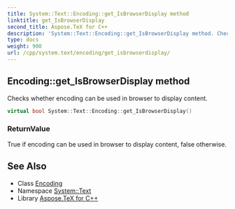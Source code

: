 ```yaml
---
title: System::Text::Encoding::get_IsBrowserDisplay method
linktitle: get_IsBrowserDisplay
second_title: Aspose.TeX for C++
description: 'System::Text::Encoding::get_IsBrowserDisplay method. Checks whether encoding can be used in browser to display content in C++.'
type: docs
weight: 900
url: /cpp/system.text/encoding/get_isbrowserdisplay/
---
```

## Encoding::get_IsBrowserDisplay method


Checks whether encoding can be used in browser to display content.

```cpp
virtual bool System::Text::Encoding::get_IsBrowserDisplay()
```


### ReturnValue

True if encoding can be used in browser to display content, false otherwise.

## See Also

* Class [Encoding](../)
* Namespace [System::Text](../../)
* Library [Aspose.TeX for C++](../../../)
